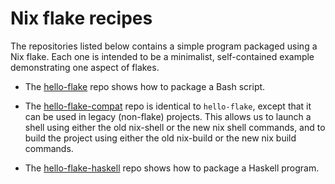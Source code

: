 # Nix flake recipes

The repositories listed below contains a simple program packaged using a Nix flake.
Each one is intended to be a minimalist, self-contained example demonstrating one aspect of flakes.

- The [hello-flake](https://codeberg.org/mhwombat/hello-flake) repo
  shows how to package a Bash script.

- The [hello-flake-compat](https://codeberg.org/mhwombat/hello-flake-compat) repo
  is identical to `hello-flake`, except that it can be used in legacy (non-flake) projects.
  This allows us to launch a shell using either the old nix-shell or the new nix shell commands,
  and to build the project using either the old nix-build or the new nix build commands.

- The [hello-flake-haskell](https://codeberg.org/mhwombat/hello-flake-haskell) repo
  shows how to package a Haskell program.

